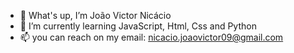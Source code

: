 - 👋 What's up, I’m João Victor Nicácio
- 🌱 I’m currently learning JavaScript, Html, Css and Python
- 📫 you can reach on my email: nicacio.joaovictor09@gmail.com


<!---
JoaoVNicacio/JoaoVNicacio is a ✨ special ✨ repository because its `README.md` (this file) appears on your GitHub profile.
You can click the Preview link to take a look at your changes.
--->
